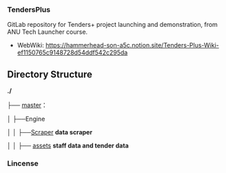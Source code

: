 ### TendersPlus



GitLab repository for Tenders+ project launching and demonstration, from ANU Tech Launcher course.

+ WebWiki: https://hammerhead-son-a5c.notion.site/Tenders-Plus-Wiki-ef1150765c9148728d54ddf542c295da

  

##  Directory Structure

**./**

├── [master](https://gitee.com/ascend/samples/blob/master/cplusplus)：

│  	├──Engine

│  	│ 	 ├──[Scraper](https://github.com/PipelineBot01/TendersPlus/tree/main/ProjectCode/master/Engine/Scraper/Staffs)   **data scraper**

│  	│ 	 ├── [assets](https://github.com/PipelineBot01/TendersPlus/tree/main/ProjectCode/master/Engine/Scraper/Tenders) **staff data and tender data**



### Lincense

